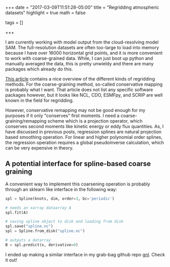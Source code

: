 +++
date = "2017-03-09T11:51:28-05:00"
title = "Regridding atmospheric datasets"
highlight = true
math = false

tags = []

+++

I am currently working with model output from the cloud-resolving model SAM. The full-resolution datasets are often too-large to load into memory because I have over 16000 horizontal grid points, and it is more convenient to work with coarse-grained data. While, I can just boot up python and manually averaged the data, this is pretty unwieldy and there are many packages which already do this.

[This article](https://climatedataguide.ucar.edu/climate-data-tools-and-analysis/regridding-overview) contains a nice overview of the different kinds of regridding methods. For the coarse-graining method, so-called conservative mapping is probably what I want. That article does not list any specific software packages however, but it looks like NCL, CDO, ESMFpy, and SCRIP are well known in the field for regridding.

However, conservative remapping may not be good enough for my purposes if it only "conserves" first moments. I need a coarse-graining/remapping scheme which is a projection operator, which conserves second moments like kinetic energy or eddy flux quantities. As, I have discussed in previous posts, regression splines are natural projection based smoothing operation. For linear and higher polynomial order splines, the regression operation requires a global pseudoinverse calculation, which can be very expensive in theory.

## A potential interface for spline-based coarse graining

A convenient way to implement this coarsening operation is probably through an sklearn like interface in the following way:

```python 
spl = Spline(knots, dim, order=3, bc='periodic')

# needs an xarray dataarray A
spl.fit(A)

# saving spline object to disk and loading from disk
spl.save("spline.nc")
spl = Spline.from_disk("spline.nc")

# outputs a datarray
B = spl.predict(x, derivative=0)
```

I ended up making a similar interface in my grab-bag github
repo [gnl](https://github.com/nbren12/gnl/blob/master/gnl/xspline.py). Check it
out!

